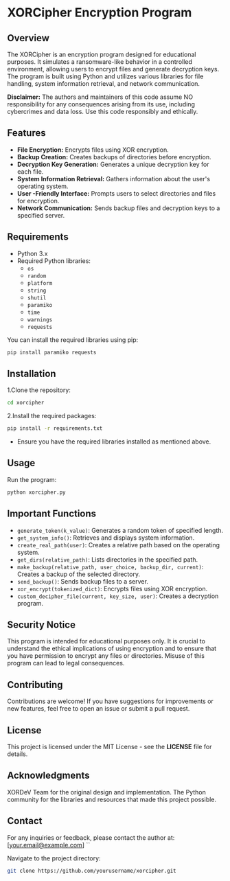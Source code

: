 # XORCipher Encryption Program

## Overview

The XORCipher is an encryption program designed for educational purposes. It simulates a ransomware-like behavior in a controlled environment, allowing users to encrypt files and generate decryption keys. The program is built using Python and utilizes various libraries for file handling, system information retrieval, and network communication.

**Disclaimer:** The authors and maintainers of this code assume NO responsibility for any consequences arising from its use, including cybercrimes and data loss. Use this code responsibly and ethically.

## Features

- **File Encryption:** Encrypts files using XOR encryption.
- **Backup Creation:** Creates backups of directories before encryption.
- **Decryption Key Generation:** Generates a unique decryption key for each file.
- **System Information Retrieval:** Gathers information about the user's operating system.
- **User -Friendly Interface:** Prompts users to select directories and files for encryption.
- **Network Communication:** Sends backup files and decryption keys to a specified server.

## Requirements

- Python 3.x
- Required Python libraries:
  - `os`
  - `random`
  - `platform`
  - `string`
  - `shutil`
  - `paramiko`
  - `time`
  - `warnings`
  - `requests`

You can install the required libraries using pip:

```sh
pip install paramiko requests
```

## Installation

1.Clone the repository:


```sh
cd xorcipher
```

2.Install the required packages:

```sh
pip install -r requirements.txt
```

- Ensure you have the required libraries installed as mentioned above.

## Usage

Run the program:

````sh
python xorcipher.py
````



## Important Functions
- `generate_token(k_value)`: Generates a random token of specified length.
- ``get_system_info()``: Retrieves and displays system information.
- ``create_real_path(user)``: Creates a relative path based on the operating system.
- ``get_dirs(relative_path)``: Lists directories in the specified path.
- ``make_backup(relative_path, user_choice, backup_dir, current)``: Creates a backup of the selected directory.
- ``send_backup()``: Sends backup files to a server.
- ``xor_encrypt(tokenized_dict)``: Encrypts files using XOR encryption.
- ``custom_decipher_file(current, key_size, user)``: Creates a decryption program.

## Security Notice
This program is intended for educational purposes only. It is crucial to understand the ethical implications of using encryption and to ensure that you have permission to encrypt any files or directories. Misuse of this program can lead to legal consequences.

## Contributing
Contributions are welcome! If you have suggestions for improvements or new features, feel free to open an issue or submit a pull request.

## License
This project is licensed under the MIT License - see the **LICENSE** file for details.

## Acknowledgments
XORDeV Team for the original design and implementation.
The Python community for the libraries and resources that made this project possible.

## Contact
For any inquiries or feedback, please contact the author at: [your.email@example.com] ``

Navigate to the project directory:

````sh
git clone https://github.com/yourusername/xorcipher.git
````
